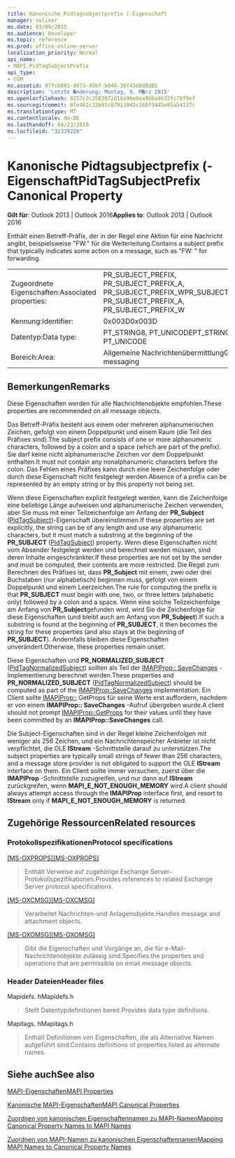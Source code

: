 ```yaml
---
title: Kanonische Pidtagsubjectprefix (-Eigenschaft
manager: soliver
ms.date: 03/09/2015
ms.audience: Developer
ms.topic: reference
ms.prod: office-online-server
localization_priority: Normal
api_name:
- MAPI.PidTagSubjectPrefix
api_type:
- COM
ms.assetid: 07fcb881-d873-45bf-b048-30f41d0d8d85
description: 'Letzte �nderung: Montag, 9. M�rz 2015'
ms.openlocfilehash: 8257c3c3583072d16e96e6ea9bba4632fc78f9ef
ms.sourcegitcommit: 8fe462c32b91c87911942c188f3445e85a54137c
ms.translationtype: MT
ms.contentlocale: de-DE
ms.lasthandoff: 04/23/2019
ms.locfileid: "32339228"
---
```

# <a name="pidtagsubjectprefix-canonical-property"></a><span data-ttu-id="6d44c-103">Kanonische Pidtagsubjectprefix (-Eigenschaft</span><span class="sxs-lookup"><span data-stu-id="6d44c-103">PidTagSubjectPrefix Canonical Property</span></span>

  
  
<span data-ttu-id="6d44c-104">**Gilt für**: Outlook 2013 | Outlook 2016</span><span class="sxs-lookup"><span data-stu-id="6d44c-104">**Applies to**: Outlook 2013 | Outlook 2016</span></span> 
  
<span data-ttu-id="6d44c-105">Enthält einen Betreff-Präfix, der in der Regel eine Aktion für eine Nachricht angibt, beispielsweise "FW:" für die Weiterleitung.</span><span class="sxs-lookup"><span data-stu-id="6d44c-105">Contains a subject prefix that typically indicates some action on a message, such as "FW: " for forwarding.</span></span> 
  
|||
|:-----|:-----|
|<span data-ttu-id="6d44c-106">Zugeordnete Eigenschaften:</span><span class="sxs-lookup"><span data-stu-id="6d44c-106">Associated properties:</span></span>  <br/> |<span data-ttu-id="6d44c-107">PR_SUBJECT_PREFIX, PR_SUBJECT_PREFIX_A, PR_SUBJECT_PREFIX_W</span><span class="sxs-lookup"><span data-stu-id="6d44c-107">PR_SUBJECT_PREFIX, PR_SUBJECT_PREFIX_A, PR_SUBJECT_PREFIX_W</span></span>  <br/> |
|<span data-ttu-id="6d44c-108">Kennung:</span><span class="sxs-lookup"><span data-stu-id="6d44c-108">Identifier:</span></span>  <br/> |<span data-ttu-id="6d44c-109">0x003D</span><span class="sxs-lookup"><span data-stu-id="6d44c-109">0x003D</span></span>  <br/> |
|<span data-ttu-id="6d44c-110">Datentyp:</span><span class="sxs-lookup"><span data-stu-id="6d44c-110">Data type:</span></span>  <br/> |<span data-ttu-id="6d44c-111">PT_STRING8, PT_UNICODE</span><span class="sxs-lookup"><span data-stu-id="6d44c-111">PT_STRING8, PT_UNICODE</span></span>  <br/> |
|<span data-ttu-id="6d44c-112">Bereich:</span><span class="sxs-lookup"><span data-stu-id="6d44c-112">Area:</span></span>  <br/> |<span data-ttu-id="6d44c-113">Allgemeine Nachrichtenübermittlung</span><span class="sxs-lookup"><span data-stu-id="6d44c-113">General messaging</span></span>  <br/> |
   
## <a name="remarks"></a><span data-ttu-id="6d44c-114">Bemerkungen</span><span class="sxs-lookup"><span data-stu-id="6d44c-114">Remarks</span></span>

<span data-ttu-id="6d44c-115">Diese Eigenschaften werden für alle Nachrichtenobjekte empfohlen.</span><span class="sxs-lookup"><span data-stu-id="6d44c-115">These properties are recommended on all message objects.</span></span> 
  
<span data-ttu-id="6d44c-116">Das Betreff-Präfix besteht aus einem oder mehreren alphanumerischen Zeichen, gefolgt von einem Doppelpunkt und einem Raum (die Teil des Präfixes sind).</span><span class="sxs-lookup"><span data-stu-id="6d44c-116">The subject prefix consists of one or more alphanumeric characters, followed by a colon and a space (which are part of the prefix).</span></span> <span data-ttu-id="6d44c-117">Sie darf keine nicht alphanumerische Zeichen vor dem Doppelpunkt enthalten.</span><span class="sxs-lookup"><span data-stu-id="6d44c-117">It must not contain any nonalphanumeric characters before the colon.</span></span> <span data-ttu-id="6d44c-118">Das Fehlen eines Präfixes kann durch eine leere Zeichenfolge oder durch diese Eigenschaft nicht festgelegt werden.</span><span class="sxs-lookup"><span data-stu-id="6d44c-118">Absence of a prefix can be represented by an empty string or by this property not being set.</span></span> 
  
<span data-ttu-id="6d44c-119">Wenn diese Eigenschaften explizit festgelegt werden, kann die Zeichenfolge eine beliebige Länge aufweisen und alphanumerische Zeichen verwenden, aber Sie muss mit einer Teilzeichenfolge am Anfang der **PR_Subject** ([PidTagSubject](pidtagsubject-canonical-property.md))-Eigenschaft übereinstimmen.</span><span class="sxs-lookup"><span data-stu-id="6d44c-119">If these properties are set explicitly, the string can be of any length and use any alphanumeric characters, but it must match a substring at the beginning of the **PR_SUBJECT** ([PidTagSubject](pidtagsubject-canonical-property.md)) property.</span></span> <span data-ttu-id="6d44c-120">Wenn diese Eigenschaften nicht vom Absender festgelegt werden und berechnet werden müssen, sind deren Inhalte eingeschränkter.</span><span class="sxs-lookup"><span data-stu-id="6d44c-120">If these properties are not set by the sender and must be computed, their contents are more restricted.</span></span> <span data-ttu-id="6d44c-121">Die Regel zum Berechnen des Präfixes ist, dass **PR_Subject** mit einem, zwei oder drei Buchstaben (nur alphabetisch) beginnen muss, gefolgt von einem Doppelpunkt und einem Leerzeichen.</span><span class="sxs-lookup"><span data-stu-id="6d44c-121">The rule for computing the prefix is that **PR_SUBJECT** must begin with one, two, or three letters (alphabetic only) followed by a colon and a space.</span></span> <span data-ttu-id="6d44c-122">Wenn eine solche Teilzeichenfolge am Anfang von **PR_Subject**gefunden wird, wird Sie die Zeichenfolge für diese Eigenschaften (und bleibt auch am Anfang von **PR_Subject**).</span><span class="sxs-lookup"><span data-stu-id="6d44c-122">If such a substring is found at the beginning of **PR_SUBJECT**, it then becomes the string for these properties (and also stays at the beginning of **PR_SUBJECT**).</span></span> <span data-ttu-id="6d44c-123">Andernfalls bleiben diese Eigenschaften unverändert.</span><span class="sxs-lookup"><span data-stu-id="6d44c-123">Otherwise, these properties remain unset.</span></span> 
  
<span data-ttu-id="6d44c-124">Diese Eigenschaften und **PR_NORMALIZED_SUBJECT** ([PidTagNormalizedSubject](pidtagnormalizedsubject-canonical-property.md)) sollten als Teil der [IMAPIProp:: SaveChanges](imapiprop-savechanges.md) -Implementierung berechnet werden.</span><span class="sxs-lookup"><span data-stu-id="6d44c-124">These properties and **PR_NORMALIZED_SUBJECT** ([PidTagNormalizedSubject](pidtagnormalizedsubject-canonical-property.md)) should be computed as part of the [IMAPIProp::SaveChanges](imapiprop-savechanges.md) implementation.</span></span> <span data-ttu-id="6d44c-125">Ein Client sollte [IMAPIProp::](imapiprop-getprops.md) GetProps für seine Werte erst auffordern, nachdem er von einem **IMAPIProp:: SaveChanges** -Aufruf übergeben wurde.</span><span class="sxs-lookup"><span data-stu-id="6d44c-125">A client should not prompt [IMAPIProp::GetProps](imapiprop-getprops.md) for their values until they have been committed by an **IMAPIProp::SaveChanges** call.</span></span> 
  
<span data-ttu-id="6d44c-126">Die Subject-Eigenschaften sind in der Regel kleine Zeichenfolgen mit weniger als 256 Zeichen, und ein Nachrichtenspeicher Anbieter ist nicht verpflichtet, die OLE **IStream** -Schnittstelle darauf zu unterstützen.</span><span class="sxs-lookup"><span data-stu-id="6d44c-126">The subject properties are typically small strings of fewer than 256 characters, and a message store provider is not obligated to support the OLE **IStream** interface on them.</span></span> <span data-ttu-id="6d44c-127">Ein Client sollte immer versuchen, zuerst über die **IMAPIProp** -Schnittstelle zuzugreifen, und nur dann auf **IStream** zurückgreifen, wenn **MAPI_E_NOT_ENOUGH_MEMORY** wird.</span><span class="sxs-lookup"><span data-stu-id="6d44c-127">A client should always attempt access through the **IMAPIProp** interface first, and resort to **IStream** only if **MAPI_E_NOT_ENOUGH_MEMORY** is returned.</span></span> 
  
## <a name="related-resources"></a><span data-ttu-id="6d44c-128">Zugehörige Ressourcen</span><span class="sxs-lookup"><span data-stu-id="6d44c-128">Related resources</span></span>

### <a name="protocol-specifications"></a><span data-ttu-id="6d44c-129">Protokollspezifikationen</span><span class="sxs-lookup"><span data-stu-id="6d44c-129">Protocol specifications</span></span>

<span data-ttu-id="6d44c-130">[[MS-OXPROPS]](https://msdn.microsoft.com/library/f6ab1613-aefe-447d-a49c-18217230b148%28Office.15%29.aspx)</span><span class="sxs-lookup"><span data-stu-id="6d44c-130">[[MS-OXPROPS]](https://msdn.microsoft.com/library/f6ab1613-aefe-447d-a49c-18217230b148%28Office.15%29.aspx)</span></span>
  
> <span data-ttu-id="6d44c-131">Enthält Verweise auf zugehörige Exchange Server-Protokollspezifikationen.</span><span class="sxs-lookup"><span data-stu-id="6d44c-131">Provides references to related Exchange Server protocol specifications.</span></span>
    
<span data-ttu-id="6d44c-132">[[MS-OXCMSG]](https://msdn.microsoft.com/library/7fd7ec40-deec-4c06-9493-1bc06b349682%28Office.15%29.aspx)</span><span class="sxs-lookup"><span data-stu-id="6d44c-132">[[MS-OXCMSG]](https://msdn.microsoft.com/library/7fd7ec40-deec-4c06-9493-1bc06b349682%28Office.15%29.aspx)</span></span>
  
> <span data-ttu-id="6d44c-133">Verarbeitet Nachrichten-und Anlagenobjekte.</span><span class="sxs-lookup"><span data-stu-id="6d44c-133">Handles message and attachment objects.</span></span>
    
<span data-ttu-id="6d44c-134">[[MS-OXOMSG]](https://msdn.microsoft.com/library/daa9120f-f325-4afb-a738-28f91049ab3c%28Office.15%29.aspx)</span><span class="sxs-lookup"><span data-stu-id="6d44c-134">[[MS-OXOMSG]](https://msdn.microsoft.com/library/daa9120f-f325-4afb-a738-28f91049ab3c%28Office.15%29.aspx)</span></span>
  
> <span data-ttu-id="6d44c-135">Gibt die Eigenschaften und Vorgänge an, die für e-Mail-Nachrichtenobjekte zulässig sind.</span><span class="sxs-lookup"><span data-stu-id="6d44c-135">Specifies the properties and operations that are permissible on email message objects.</span></span>
    
### <a name="header-files"></a><span data-ttu-id="6d44c-136">Header Dateien</span><span class="sxs-lookup"><span data-stu-id="6d44c-136">Header files</span></span>

<span data-ttu-id="6d44c-137">Mapidefs. h</span><span class="sxs-lookup"><span data-stu-id="6d44c-137">Mapidefs.h</span></span>
  
> <span data-ttu-id="6d44c-138">Stellt Datentypdefinitionen bereit.</span><span class="sxs-lookup"><span data-stu-id="6d44c-138">Provides data type definitions.</span></span>
    
<span data-ttu-id="6d44c-139">Mapitags. h</span><span class="sxs-lookup"><span data-stu-id="6d44c-139">Mapitags.h</span></span>
  
> <span data-ttu-id="6d44c-140">Enthält Definitionen von Eigenschaften, die als Alternative Namen aufgeführt sind.</span><span class="sxs-lookup"><span data-stu-id="6d44c-140">Contains definitions of properties listed as alternate names.</span></span>
    
## <a name="see-also"></a><span data-ttu-id="6d44c-141">Siehe auch</span><span class="sxs-lookup"><span data-stu-id="6d44c-141">See also</span></span>



[<span data-ttu-id="6d44c-142">MAPI-Eigenschaften</span><span class="sxs-lookup"><span data-stu-id="6d44c-142">MAPI Properties</span></span>](mapi-properties.md)
  
[<span data-ttu-id="6d44c-143">Kanonische MAPI-Eigenschaften</span><span class="sxs-lookup"><span data-stu-id="6d44c-143">MAPI Canonical Properties</span></span>](mapi-canonical-properties.md)
  
[<span data-ttu-id="6d44c-144">Zuordnen von kanonischen Eigenschaftennamen zu MAPI-Namen</span><span class="sxs-lookup"><span data-stu-id="6d44c-144">Mapping Canonical Property Names to MAPI Names</span></span>](mapping-canonical-property-names-to-mapi-names.md)
  
[<span data-ttu-id="6d44c-145">Zuordnen von MAPI-Namen zu kanonischen Eigenschaftennamen</span><span class="sxs-lookup"><span data-stu-id="6d44c-145">Mapping MAPI Names to Canonical Property Names</span></span>](mapping-mapi-names-to-canonical-property-names.md)

